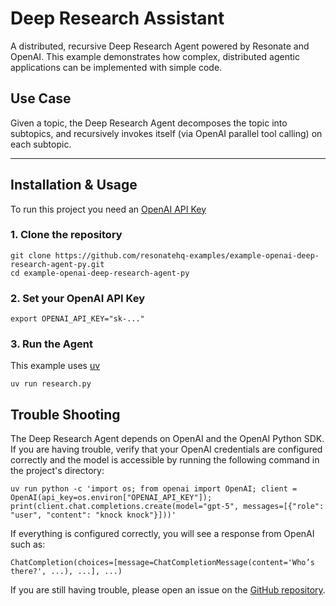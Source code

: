 # Deep Research Assistant

A distributed, recursive Deep Research Agent powered by Resonate and OpenAI. This example demonstrates how complex, distributed agentic applications can be implemented with simple code.

## Use Case

Given a topic, the Deep Research Agent decomposes the topic into subtopics, and recursively invokes itself (via OpenAI parallel tool calling) on each subtopic.

---

## Installation & Usage

To run this project you need an [OpenAI API Key](https://platform.openai.com)

### 1. Clone the repository

```
git clone https://github.com/resonatehq-examples/example-openai-deep-research-agent-py.git
cd example-openai-deep-research-agent-py
```

### 2. Set your OpenAI API Key

```
export OPENAI_API_KEY="sk-..."
```

### 3. Run the Agent

This example uses [uv](https://docs.astral.sh/uv/)

```
uv run research.py
```

## Trouble Shooting

The Deep Research Agent depends on OpenAI and the OpenAI Python SDK. If you are having trouble, verify that your OpenAI credentials are configured correctly and the model is accessible by running the following command in the project's directory:

```
uv run python -c 'import os; from openai import OpenAI; client = OpenAI(api_key=os.environ["OPENAI_API_KEY"]); print(client.chat.completions.create(model="gpt-5", messages=[{"role": "user", "content": "knock knock"}]))'
```

If everything is configured correctly, you will see a response from OpenAI such as:

```
ChatCompletion(choices=[message=ChatCompletionMessage(content='Who’s there?', ...), ...], ...)
```

If you are still having trouble, please open an issue on the [GitHub repository](https://github.com/resonatehq-examples/example-openai-deep-research-agent-py/issues).
